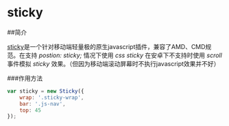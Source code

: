 # sticky


##简介


[sticky](baidu.com)是一个针对移动端轻量极的原生javascript插件，兼容了AMD、CMD规范。在支持 *postion: sticky;* 情况下使用 *css sticky* 在安卓下不支持时使用 *scroll* 事件模拟 *sticky* 效果。（但因为移动端滚动屏幕时不执行javascript效果并不好）

###作用方法

``` js
var sticky = new Sticky({
    wrap: '.sticky-wrap',
    bar: '.js-nav',
    top: 45
});
```